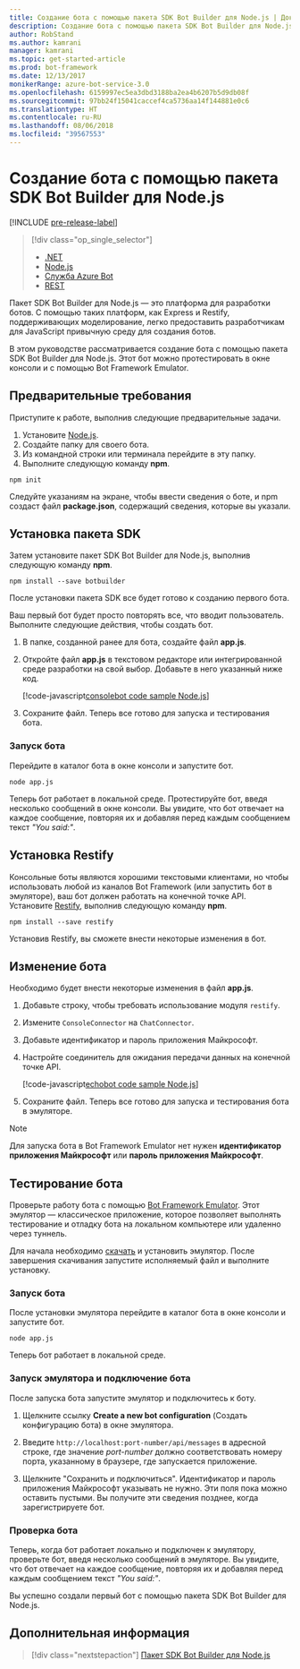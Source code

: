 ```yaml
---
title: Создание бота с помощью пакета SDK Bot Builder для Node.js | Документация Майкрософт
description: Создание бота с помощью пакета SDK Bot Builder для Node.js — мощной платформы для создания ботов.
author: RobStand
ms.author: kamrani
manager: kamrani
ms.topic: get-started-article
ms.prod: bot-framework
ms.date: 12/13/2017
monikerRange: azure-bot-service-3.0
ms.openlocfilehash: 6159997ec5ea3dbd3188ba2ea4b6207b5d9db08f
ms.sourcegitcommit: 97bb24f15041caccef4ca5736aa14f144881e0c6
ms.translationtype: HT
ms.contentlocale: ru-RU
ms.lasthandoff: 08/06/2018
ms.locfileid: "39567553"
---
```

# <a name="create-a-bot-with-the-bot-builder-sdk-for-nodejs"></a>Создание бота с помощью пакета SDK Bot Builder для Node.js

[!INCLUDE [pre-release-label](../includes/pre-release-label-v3.md)]

> [!div class="op_single_selector"]
> - [.NET](../dotnet/bot-builder-dotnet-quickstart.md)
> - [Node.js](../nodejs/bot-builder-nodejs-quickstart.md)
> - [Служба Azure Bot](../bot-service-quickstart.md)
> - [REST](../rest-api/bot-framework-rest-connector-quickstart.md)

Пакет SDK Bot Builder для Node.js — это платформа для разработки ботов. С помощью таких платформ, как Express и Restify, поддерживающих моделирование, легко предоставить разработчикам для JavaScript привычную среду для создания ботов.

В этом руководстве рассматривается создание бота с помощью пакета SDK Bot Builder для Node.js. Этот бот можно протестировать в окне консоли и с помощью Bot Framework Emulator.

## <a name="prerequisites"></a>Предварительные требования
Приступите к работе, выполнив следующие предварительные задачи.

1. Установите [Node.js](https://nodejs.org).
2. Создайте папку для своего бота.
3. Из командной строки или терминала перейдите в эту папку.
4. Выполните следующую команду **npm**.

```nodejs
npm init
```

Следуйте указаниям на экране, чтобы ввести сведения о боте, и npm создаст файл **package.json**, содержащий сведения, которые вы указали. 

## <a name="install-the-sdk"></a>Установка пакета SDK
Затем установите пакет SDK Bot Builder для Node.js, выполнив следующую команду **npm**.

```nodejs
npm install --save botbuilder
```

После установки пакета SDK все будет готово к созданию первого бота.

Ваш первый бот будет просто повторять все, что вводит пользователь. Выполните следующие действия, чтобы создать бот.

1. В папке, созданной ранее для бота, создайте файл **app.js**.
2. Откройте файл **app.js** в текстовом редакторе или интегрированной среде разработки на свой выбор. Добавьте в него указанный ниже код. 

   [!code-javascript[consolebot code sample Node.js](../includes/code/node-getstarted.js#consolebot)]

3. Сохраните файл. Теперь все готово для запуска и тестирования бота.

### <a name="start-your-bot"></a>Запуск бота

Перейдите в каталог бота в окне консоли и запустите бот.

```nodejs
node app.js
```

Теперь бот работает в локальной среде. Протестируйте бот, введя несколько сообщений в окне консоли.
Вы увидите, что бот отвечает на каждое сообщение, повторяя их и добавляя перед каждым сообщением текст *"You said:"*.

## <a name="install-restify"></a>Установка Restify

Консольные боты являются хорошими текстовыми клиентами, но чтобы использовать любой из каналов Bot Framework (или запустить бот в эмуляторе), ваш бот должен работать на конечной точке API. Установите <a href="http://restify.com/" target="_blank">Restify</a>, выполнив следующую команду **npm**.

```nodejs
npm install --save restify
```

Установив Restify, вы сможете внести некоторые изменения в бот.

## <a name="edit-your-bot"></a>Изменение бота

Необходимо будет внести некоторые изменения в файл **app.js**. 

1. Добавьте строку, чтобы требовать использование модуля `restify`.
2. Измените `ConsoleConnector` на `ChatConnector`.
3. Добавьте идентификатор и пароль приложения Майкрософт.
4. Настройте соединитель для ожидания передачи данных на конечной точке API.

   [!code-javascript[echobot code sample Node.js](../includes/code/node-getstarted.js#echobot)]

5. Сохраните файл. Теперь все готово для запуска и тестирования бота в эмуляторе.

> [!NOTE] 
> Для запуска бота в Bot Framework Emulator нет нужен **идентификатор приложения Майкрософт** или **пароль приложения Майкрософт**.

## <a name="test-your-bot"></a>Тестирование бота
Проверьте работу бота с помощью [Bot Framework Emulator](../bot-service-debug-emulator.md). Этот эмулятор — классическое приложение, которое позволяет выполнять тестирование и отладку бота на локальном компьютере или удаленно через туннель.

Для начала необходимо [скачать](https://emulator.botframework.com) и установить эмулятор. После завершения скачивания запустите исполняемый файл и выполните установку.

### <a name="start-your-bot"></a>Запуск бота

После установки эмулятора перейдите в каталог бота в окне консоли и запустите бот.

```nodejs
node app.js
```
   
Теперь бот работает в локальной среде.

### <a name="start-the-emulator-and-connect-your-bot"></a>Запуск эмулятора и подключение бота
После запуска бота запустите эмулятор и подключитесь к боту.

1. Щелкните ссылку **Create a new bot configuration** (Создать конфигурацию бота) в окне эмулятора. 

2. Введите `http://localhost:port-number/api/messages` в адресной строке, где значение *port-number* должно соответствовать номеру порта, указанному в браузере, где запускается приложение.

3. Щелкните "Сохранить и подключиться". Идентификатор и пароль приложения Майкрософт указывать не нужно. Эти поля пока можно оставить пустыми. Вы получите эти сведения позднее, когда зарегистрируете бот.

### <a name="try-out-your-bot"></a>Проверка бота

Теперь, когда бот работает локально и подключен к эмулятору, проверьте бот, введя несколько сообщений в эмуляторе.
Вы увидите, что бот отвечает на каждое сообщение, повторяя их и добавляя перед каждым сообщением текст *"You said:"*.

Вы успешно создали первый бот с помощью пакета SDK Bot Builder для Node.js.

## <a name="next-steps"></a>Дополнительная информация

> [!div class="nextstepaction"]
> [Пакет SDK Bot Builder для Node.js](bot-builder-nodejs-overview.md)
